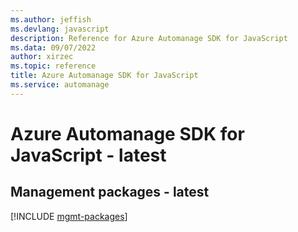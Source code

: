 ```yaml
---
ms.author: jeffish
ms.devlang: javascript
description: Reference for Azure Automanage SDK for JavaScript
ms.data: 09/07/2022
author: xirzec
ms.topic: reference
title: Azure Automanage SDK for JavaScript
ms.service: automanage
---
```

# Azure Automanage SDK for JavaScript - latest

## Management packages - latest
[!INCLUDE [mgmt-packages](automanage-mgmt-index.md)]